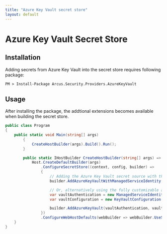 ```yaml
---
title: "Azure Key Vault secret store"
layout: default
---
```


# Azure Key Vault Secret Store

## Installation
Adding secrets from Azure Key Vault into the secret store requires following package:

```shell
PM > Install-Package Arcus.Security.Providers.AzureKeyVault
```

## Usage
After installing the package, the addtional extensions becomes available when building the secret store.

```csharp
public class Program
{
    public static void Main(string[] args)
        {
            CreateHostBuilder(args).Build().Run();
        }

        public static IHostBuilder CreateHostBuilder(string[] args) =>
            Host.CreateDefaultBuilder(args)
                .ConfigureSecretStore((context, config, builder) =>
                {
                    // Adding the Azure Key Vault secret source with the built-in overloads
                    builder.AddAzureKeyVaultWithManagedServiceIdentity(keyVaultUri);

                    // Or, alternatively using the fully customizable approach.
                    var vaultAuthentication = new ManagedServiceIdentityAuthentication();
                    var vaultConfiguration = new KeyVaultConfiguration(keyVaultUri);

                    builder.AddAzureKeyVault(vaultAuthentication, vaultConfiguration);
                })
                .ConfigureWebHostDefaults(webBuilder => webBuilder.UseStartup<Startup>());
    }
}
```